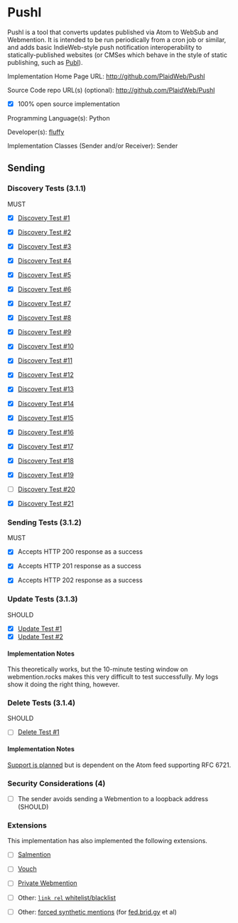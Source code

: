 # Pushl

Pushl is a tool that converts updates published via Atom to WebSub and Webmention. It is intended to be run periodically from a cron job or similar, and adds basic IndieWeb-style push notification interoperability to statically-published websites (or CMSes which behave in the style of static publishing, such as [Publ](http://publ.beesbuzz.biz)).

Implementation Home Page URL: http://github.com/PlaidWeb/Pushl

Source Code repo URL(s) (optional): http://github.com/PlaidWeb/Pushl
* [x] 100% open source implementation

Programming Language(s): Python

Developer(s): [fluffy](http://beesbuzz.biz)

Implementation Classes (Sender and/or Receiver): Sender


## Sending

### Discovery Tests (3.1.1)

MUST

* [x] [Discovery Test #1](https://webmention.rocks/test/1)
* [x] [Discovery Test #2](https://webmention.rocks/test/2)
* [x] [Discovery Test #3](https://webmention.rocks/test/3)
* [x] [Discovery Test #4](https://webmention.rocks/test/4)
* [x] [Discovery Test #5](https://webmention.rocks/test/5)
* [x] [Discovery Test #6](https://webmention.rocks/test/6)
* [x] [Discovery Test #7](https://webmention.rocks/test/7)
* [x] [Discovery Test #8](https://webmention.rocks/test/8)
* [x] [Discovery Test #9](https://webmention.rocks/test/9)
* [x] [Discovery Test #10](https://webmention.rocks/test/10)
* [x] [Discovery Test #11](https://webmention.rocks/test/11)
* [x] [Discovery Test #12](https://webmention.rocks/test/12)
* [x] [Discovery Test #13](https://webmention.rocks/test/13)
* [x] [Discovery Test #14](https://webmention.rocks/test/14)
* [x] [Discovery Test #15](https://webmention.rocks/test/15)
* [x] [Discovery Test #16](https://webmention.rocks/test/16)
* [x] [Discovery Test #17](https://webmention.rocks/test/17)
* [x] [Discovery Test #18](https://webmention.rocks/test/18)
* [x] [Discovery Test #19](https://webmention.rocks/test/19)
* [ ] [Discovery Test #20](https://webmention.rocks/test/20)
* [x] [Discovery Test #21](https://webmention.rocks/test/21)



### Sending Tests (3.1.2)

MUST

* [x] Accepts HTTP 200 response as a success
* [x] Accepts HTTP 201 response as a success
* [x] Accepts HTTP 202 response as a success


### Update Tests (3.1.3)

SHOULD

* [x] [Update Test #1](https://webmention.rocks/update/1)
* [x] [Update Test #2](https://webmention.rocks/update/2)

#### Implementation Notes

This theoretically works, but the 10-minute testing window on webmention.rocks makes this very difficult to test successfully. My logs show it doing the right thing, however.


### Delete Tests (3.1.4)

SHOULD

* [ ] [Delete Test #1](https://webmention.rocks/delete/1)

#### Implementation Notes

[Support is planned](https://github.com/PlaidWeb/Pushl/issues/7) but is dependent on the Atom feed supporting RFC 6721.


### Security Considerations (4)

* [ ] The sender avoids sending a Webmention to a loopback address (SHOULD)


### Extensions

This implementation has also implemented the following extensions.

* [ ] [Salmention](http://indiewebcamp.com/Salmention)
* [ ] [Vouch](http://indiewebcamp.com/Vouch)
* [ ] [Private Webmention](http://indiewebcamp.com/Private-Webmention)
* [ ] Other: [`link rel` whitelist/blacklist](https://github.com/PlaidWeb/Pushl/issues/1)
* [ ] Other: [forced synthetic mentions](https://github.com/PlaidWeb/Pushl/issues/6) (for [fed.brid.gy](http://fed.brid.gy) et al)


